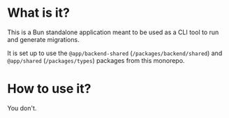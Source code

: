 # What is it?

This is a Bun standalone application meant to be used as a CLI tool to run and generate migrations.

It is set up to use the `@app/backend-shared` (`/packages/backend/shared`) and `@app/shared` (`/packages/types`) packages from this monorepo.

# How to use it?

You don't.
